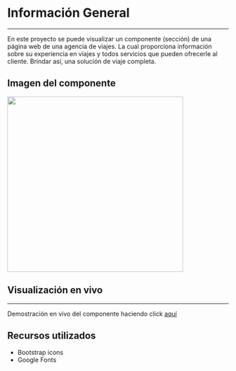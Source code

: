 # Información General
***
En este proyecto se puede visualizar un componente (sección) de una página web de una agencia de viajes. La cual proporciona información sobre su experiencia en viajes y todos servicios que pueden ofrecerle al cliente. Brindar así, una solución de viaje completa.




## Imagen del componente
<img src="https://ludmilaberto.github.io/Pagina-Tipo-Portfolio/img/Imagen%20Proyecto%203.1.png" width='400px'/>




## Visualización en vivo
***
Demostración en vivo del componente haciendo click <a href="https://ludmilaberto.github.io/image-based-web-project/" target='_blank'>aquí</a>



## Recursos utilizados
* Bootstrap icons
* Google Fonts

